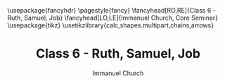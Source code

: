 ---
title: Class 6 - Ruth, Samuel, Job
author: Immanuel Church
header-includes:
    - \usepackage{fancyhdr}
    - \pagestyle{fancy}
    - \fancyhead[RO,RE]{Class 6 - Ruth, Samuel, Job}
    - \fancyhead[LO,LE]{Immanuel Church, Core Seminar}
    - \usepackage{tikz}
    - \usetikzlibrary{calc,shapes.multipart,chains,arrows}
---